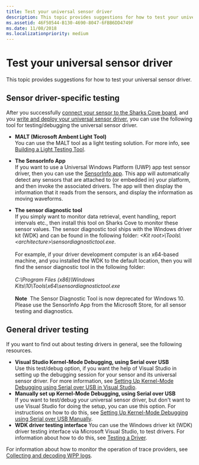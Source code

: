```yaml
---
title: Test your universal sensor driver
description: This topic provides suggestions for how to test your universal sensor driver.
ms.assetid: 46F50544-B130-4690-8047-6FBB6DD4749F
ms.date: 11/08/2018
ms.localizationpriority: medium
---
```


# Test your universal sensor driver

This topic provides suggestions for how to test your universal sensor driver.

## Sensor driver-specific testing

After you successfully [connect your sensor to the Sharks Cove board](connect-your-sensor-to-the-sharks-cove-board.md), and you [write and deploy your universal sensor driver](write-and-deploy-your-universal-sensor-driver.md), you can use the following tool for testing/debugging the universal sensor driver.

-   **MALT (Microsoft Ambent Light Tool)** <br/>You can use the MALT tool as a light testing solution. For more info, see [Building a Light Testing Tool](testing-MALT-building-a-light-testing-tool.md).

-   **The SensorInfo App** <br/>If you want to use a Universal Windows Platform (UWP) app test sensor driver, then you can use the [SensorInfo app](http://apps.microsoft.com/windows/app/95015d9e-2116-44b8-9d3c-15c7b8753086?ocid=Apps_Search_WOL_en-us_search-main_search-results-from_search-sensorinfo_image_sensorinfo). This app will automatically detect any sensors that are attached to (or embedded in) your platform, and then invoke the associated drivers. The app will then display the information that it reads from the sensors, and display the information as moving waveforms.

-   **The sensor diagnostic tool** <br/>If you simply want to monitor data retrieval, event handling, report intervals etc., then install this tool on Sharks Cove to monitor these sensor values. The sensor diagnostic tool ships with the Windows driver kit (WDK) and can be found in the following folder: *&lt;Kit root&gt;\\Tools\\&lt;architecture&gt;\\sensordiagnostictool.exe*. <br/><br/>For example, if your driver development computer is an x64-based machine, and you installed the WDK to the default location, then you will find the sensor diagnostic tool in the following folder:<br/><br/>*C:\\Program Files (x86)\\Windows Kits\\10\\Tools\\x64\\sensordiagnostictool.exe* <br/><br/>**Note**  The Sensor Diagnostic Tool is now deprecated for Windows 10. Please use the SensorInfo App from the Microsoft Store, for all sensor testing and diagnostics.

## General driver testing

If you want to find out about testing drivers in general, see the following resources.

-   **Visual Studio Kernel-Mode Debugging, using Serial over USB**
    <br/>Use this test/debug option, if you want the help of Visual Studio in setting up the debugging session for your sensor and its universal sensor driver. For more information, see [Setting Up Kernel-Mode Debugging using Serial over USB in Visual Studio](https://msdn.microsoft.com/library/windows/hardware/dn745913.aspx).
-   **Manually set up Kernel-Mode Debugging, using Serial over USB**
    <br/>If you want to test/debug your universal sensor driver, but don't want to use Visual Studio for doing the setup, you can use this option. For instructions on how to do this, see [Setting Up Kernel-Mode Debugging using Serial over USB Manually](https://msdn.microsoft.com/library/windows/hardware/dn745914.aspx).
-   **WDK driver testing interface**
    You can use the Windows driver kit (WDK) driver testing interface via Microsoft Visual Studio, to test drivers. For information about how to do this, see [Testing a Driver](https://docs.microsoft.com/windows-hardware/drivers/develop/testing-a-driver).

For information about how to monitor the operation of trace providers, see [Collecting and decoding WPP logs](collecting-and-decoding-wpp-logs.md).








